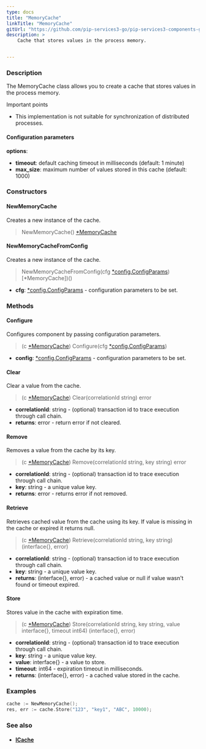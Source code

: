 ```yaml
---
type: docs
title: "MemoryCache"
linkTitle: "MemoryCache"
gitUrl: "https://github.com/pip-services3-go/pip-services3-components-go"
description: >
    Cache that stores values in the process memory.


---
```


### Description

The MemoryCache class allows you to create a cache that stores values in the process memory.

Important points

- This implementation is not suitable for synchronization of distributed processes.

#### Configuration parameters
**options**:
- **timeout**: default caching timeout in milliseconds (default: 1 minute)
- **max_size**: maximum number of values stored in this cache (default: 1000)


### Constructors

#### NewMemoryCache
Creates a new instance of the cache.

> NewMemoryCache() [*MemoryCache]()

#### NewMemoryCacheFromConfig
Creates a new instance of the cache.

> NewMemoryCacheFromConfig(cfg [*config.ConfigParams](../../../commons/config/config_params)) [*MemoryCache])()

- **cfg**: [*config.ConfigParams](../../../commons/config/config_params) - configuration parameters to be set.


### Methods

#### Configure
Configures component by passing configuration parameters.

> (c [*MemoryCache]()) Configure(cfg [*config.ConfigParams](../../../commons/config/config_params))

- **config**: [*config.ConfigParams](../../../commons/config/config_params) - configuration parameters to be set.


#### Clear
Clear a value from the cache.

> (c [*MemoryCache]()) Clear(correlationId string) error

- **correlationId**: string - (optional) transaction id to trace execution through call chain.
- **returns**: error - return error if not cleared.

#### Remove
Removes a value from the cache by its key.

> (c [*MemoryCache]()) Remove(correlationId string, key string) error

- **correlationId**: string - (optional) transaction id to trace execution through call chain.
- **key**: string - a unique value key.
- **returns**: error - returns error if not removed.


#### Retrieve
Retrieves cached value from the cache using its key.
If value is missing in the cache or expired it returns null.

> (c [*MemoryCache]()) Retrieve(correlationId string, key string) (interface{}, error)

- **correlationId**: string - (optional) transaction id to trace execution through call chain.
- **key**: string - a unique value key.
- **returns**: (interface{}, error) - a cached value or null if value wasn't found or timeout expired.


#### Store
Stores value in the cache with expiration time.

> (c [*MemoryCache]()) Store(correlationId string, key string, value interface{}, timeout int64) (interface{}, error)

- **correlationId**: string - (optional) transaction id to trace execution through call chain.
- **key**: string - a unique value key.
- **value**: interface{} - a value to store.
- **timeout**: int64 - expiration timeout in milliseconds.
- **returns**: (interface{}, error) - a cached value stored in the cache.

### Examples

```go
cache := NewMemoryCache();
res, err := cache.Store("123", "key1", "ABC", 10000);
```

### See also
- #### [ICache](../icache)
